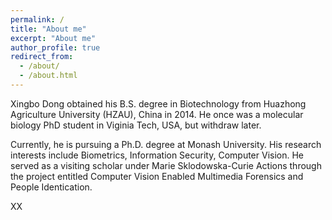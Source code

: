 ```yaml
---
permalink: /
title: "About me"
excerpt: "About me"
author_profile: true
redirect_from: 
  - /about/
  - /about.html
---
```


Xingbo Dong obtained his B.S. degree in Biotechnology from Huazhong Agriculture University (HZAU), China in 2014. He once was a molecular biology PhD student in Viginia Tech, USA, but withdraw later. 

Currently, he is pursuing a Ph.D. degree at Monash University. His research interests include Biometrics, Information Security, Computer Vision. He served as a visiting scholar under Marie Sklodowska-Curie Actions through the project entitled Computer Vision Enabled Multimedia Forensics and People Identication.

XX
